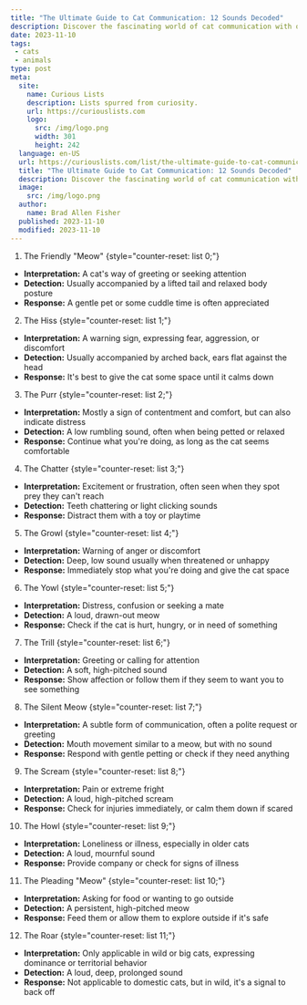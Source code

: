 ```yaml
---
title: "The Ultimate Guide to Cat Communication: 12 Sounds Decoded"
description: Discover the fascinating world of cat communication with our ultimate guide. Decode 12 cat sounds and satisfy your curious mind about feline behavior.
date: 2023-11-10
tags:
 - cats
 - animals
type: post
meta:
  site:
    name: Curious Lists
    description: Lists spurred from curiosity.
    url: https://curiouslists.com
    logo:
      src: /img/logo.png
      width: 301
      height: 242
  language: en-US
  url: https://curiouslists.com/list/the-ultimate-guide-to-cat-communication-12-sounds-decoded
  title: "The Ultimate Guide to Cat Communication: 12 Sounds Decoded"
  description: Discover the fascinating world of cat communication with our ultimate guide. Decode 12 cat sounds and satisfy your curious mind about feline behavior.
  image:
    src: /img/logo.png
  author:
    name: Brad Allen Fisher
  published: 2023-11-10
  modified: 2023-11-10
---
```


1. The Friendly "Meow" {style="counter-reset: list 0;"}
  - **Interpretation:** A cat's way of greeting or seeking attention
  - **Detection:** Usually accompanied by a lifted tail and relaxed body posture
  - **Response:** A gentle pet or some cuddle time is often appreciated
   
2. The Hiss {style="counter-reset: list 1;"}
  - **Interpretation:** A warning sign, expressing fear, aggression, or discomfort
  - **Detection:** Usually accompanied by arched back, ears flat against the head
  - **Response:** It's best to give the cat some space until it calms down
   
3. The Purr {style="counter-reset: list 2;"}
  - **Interpretation:** Mostly a sign of contentment and comfort, but can also indicate distress
  - **Detection:** A low rumbling sound, often when being petted or relaxed
  - **Response:** Continue what you're doing, as long as the cat seems comfortable
   
4. The Chatter {style="counter-reset: list 3;"}
  - **Interpretation:** Excitement or frustration, often seen when they spot prey they can't reach
  - **Detection:** Teeth chattering or light clicking sounds
  - **Response:** Distract them with a toy or playtime
   
5. The Growl {style="counter-reset: list 4;"}
  - **Interpretation:** Warning of anger or discomfort
  - **Detection:** Deep, low sound usually when threatened or unhappy
  - **Response:** Immediately stop what you're doing and give the cat space
   
6. The Yowl {style="counter-reset: list 5;"}
  - **Interpretation:** Distress, confusion or seeking a mate
  - **Detection:** A loud, drawn-out meow
  - **Response:** Check if the cat is hurt, hungry, or in need of something
   
7. The Trill {style="counter-reset: list 6;"}
  - **Interpretation:** Greeting or calling for attention
  - **Detection:** A soft, high-pitched sound
  - **Response:** Show affection or follow them if they seem to want you to see something
   

8. The Silent Meow {style="counter-reset: list 7;"}
  - **Interpretation:** A subtle form of communication, often a polite request or greeting
  - **Detection:** Mouth movement similar to a meow, but with no sound
  - **Response:** Respond with gentle petting or check if they need anything
   
9. The Scream {style="counter-reset: list 8;"}
  - **Interpretation:** Pain or extreme fright
  - **Detection:** A loud, high-pitched scream
  - **Response:** Check for injuries immediately, or calm them down if scared
   
10. The Howl {style="counter-reset: list 9;"}
  - **Interpretation:** Loneliness or illness, especially in older cats
  - **Detection:** A loud, mournful sound
  - **Response:** Provide company or check for signs of illness
   
11. The Pleading "Meow" {style="counter-reset: list 10;"}
  - **Interpretation:** Asking for food or wanting to go outside
  - **Detection:** A persistent, high-pitched meow
  - **Response:** Feed them or allow them to explore outside if it's safe
   
12. The Roar {style="counter-reset: list 11;"}
  - **Interpretation:** Only applicable in wild or big cats, expressing dominance or territorial behavior
  - **Detection:** A loud, deep, prolonged sound
  - **Response:** Not applicable to domestic cats, but in wild, it's a signal to back off